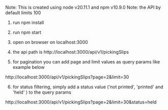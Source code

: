 Note: This is created using node v20.11.1 and npm v10.9.0
Note: the API by default limits 100

1. run npm install
2. run npm start
3. open on browser on localhost:3000
4. the api path is http://localhost:3000/api/v1/pickingSlips

5. for pagination you can add page and limit values as query params like example below

http://localhost:3000/api/v1/pickingSlips?page=2&limit=30

6. for status filtering, simply add a status value ('not printed', 'printed' and 'held' ) to the query params

http://localhost:3000/api/v1/pickingSlips?page=2&limit=30&status=held
